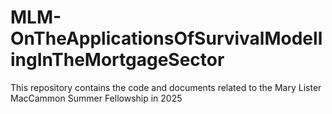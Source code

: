 # MLM-OnTheApplicationsOfSurvivalModellingInTheMortgageSector
This repository contains the code and documents related to the Mary Lister MacCammon Summer Fellowship in 2025
